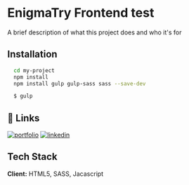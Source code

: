 
# EnigmaTry Frontend test

A brief description of what this project does and who it's for


## Installation



```bash
  cd my-project
  npm install
  npm install gulp gulp-sass sass --save-dev

  $ gulp
```
    
## 🔗 Links
[![portfolio](https://img.shields.io/badge/my_portfolio-000?style=for-the-badge&logo=ko-fi&logoColor=white)](https://ervin-kacar-portfolio.netlify.app/)
[![linkedin](https://img.shields.io/badge/linkedin-0A66C2?style=for-the-badge&logo=linkedin&logoColor=white)](https://www.linkedin.com/in/ervin-kacar-bbb801223/)



## Tech Stack

**Client:** HTML5, SASS, Jacascript



